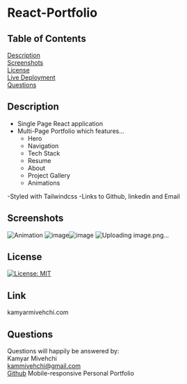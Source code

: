 # React-Portfolio

## Table of Contents
[Description](#Description)
 <br>
[Screenshots](#screenshots)
 <br>
 [License](#license)
 <br>
[Live Deployment](#Link )
 <br>
[Questions](#questions)
 
 
 ## Description
 - Single Page React application
 - Multi-Page Portfolio which features...
    - Hero
    - Navigation
    - Tech Stack
    - Resume
    - About
    - Project Gallery
    - Animations
 
 -Styled with Tailwindcss
 -Links to Github, linkedin and Email
   
 ## Screenshots
![Animation](https://user-images.githubusercontent.com/90432404/154829032-524a1c5d-b822-42af-aad3-954dcbbd46ed.gif)
![image](https://user-images.githubusercontent.com/90432404/154829020-c001da24-f083-48f5-b186-c9f748c77d4f.png)![image](https://user-images.githubusercontent.com/90432404/154829029-a0f13a0e-fb8b-477d-a089-8ed537d6427e.png)
![Uploading image.png…]()


## License 
[![License: MIT](https://img.shields.io/badge/License-MIT-yellow.svg)](https://opensource.org/licenses/MIT)

## Link
kamyarmivehchi.com

## Questions

Questions will happily be answered by:
<br>
Kamyar Mivehchi
<br>
[kammivehchi@gmail.com](mailto:kammivehchi@gmail.com)
<br>
[Github](https://github.com/Kam-Mivehchi)
Mobile-responsive Personal Portfolio


